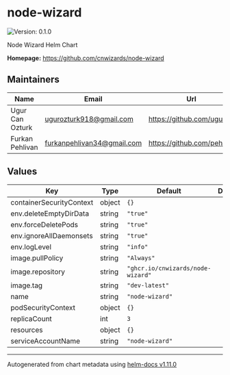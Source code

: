 # node-wizard

![Version: 0.1.0](https://img.shields.io/badge/Version-0.1.0-informational?style=flat-square)

Node Wizard Helm Chart

**Homepage:** <https://github.com/cnwizards/node-wizard>

## Maintainers

| Name | Email | Url |
| ---- | ------ | --- |
| Ugur Can Ozturk | <ugurozturk918@gmail.com> | <https://github.com/ugur99> |
| Furkan Pehlivan | <furkanpehlivan34@gmail.com> | <https://github.com/pehlicd> |

## Values

| Key | Type | Default | Description |
|-----|------|---------|-------------|
| containerSecurityContext | object | `{}` |  |
| env.deleteEmptyDirData | string | `"true"` |  |
| env.forceDeletePods | string | `"true"` |  |
| env.ignoreAllDaemonsets | string | `"true"` |  |
| env.logLevel | string | `"info"` |  |
| image.pullPolicy | string | `"Always"` |  |
| image.repository | string | `"ghcr.io/cnwizards/node-wizard"` |  |
| image.tag | string | `"dev-latest"` |  |
| name | string | `"node-wizard"` |  |
| podSecurityContext | object | `{}` |  |
| replicaCount | int | `3` |  |
| resources | object | `{}` |  |
| serviceAccountName | string | `"node-wizard"` |  |

----------------------------------------------
Autogenerated from chart metadata using [helm-docs v1.11.0](https://github.com/norwoodj/helm-docs/releases/v1.11.0)
